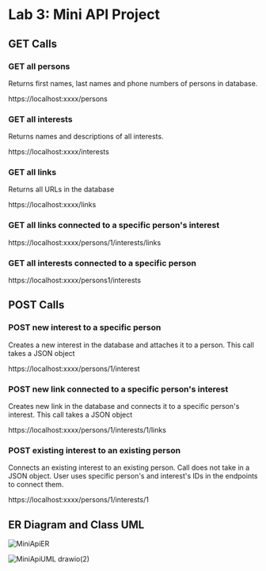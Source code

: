 # Lab 3: Mini API Project

## GET Calls

### GET all persons

Returns first names, last names and phone numbers of persons in database.

https://localhost:xxxx/persons

### GET all interests

Returns names and descriptions of all interests.

https://localhost:xxxx/interests

### GET all links

Returns all URLs in the database

https://localhost:xxxx/links

### GET all links connected to a specific person's interest

https://localhost:xxxx/persons/1/interests/links

### GET all interests connected to a specific person

https://localhost:xxxx/persons1/interests

## POST Calls

### POST new interest to a specific person

Creates a new interest in the database and attaches it to a person. This call takes a JSON object

https://localhost:xxxx/persons/1/interest

### POST new link connected to a specific person's interest

Creates new link in the database and connects it to a specific person's interest. This call takes a JSON object

https://localhost:xxxx/persons/1/interests/1/links

### POST existing interest to an existing person

Connects an existing interest to an existing person. Call does not take in a JSON object. User uses specific person's and interest's IDs in the endpoints to connect them.

https://localhost:xxxx/persons/1/interests/1

## ER Diagram and Class UML

![MiniApiER](https://github.com/seanie1995/Lab-3-Mini-API/assets/119659530/b0fffb94-6fca-4440-9c43-44b2103c90fc)



![MiniApiUML drawio(2)](https://github.com/seanie1995/Lab-3-Mini-API/assets/119659530/0be67761-eeeb-44e3-95e0-827b898cf68a)


